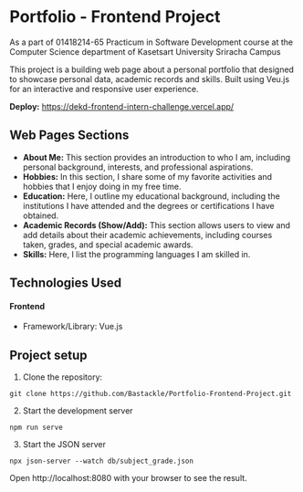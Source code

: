 # Portfolio - Frontend Project

As a part of 01418214-65 Practicum in Software Development course at the Computer Science department of Kasetsart University Sriracha Campus

This project is a building web page about a personal portfolio that designed to showcase personal data, academic records and skills. Built using Veu.js for an interactive and responsive user experience.

**Deploy:** https://dekd-frontend-intern-challenge.vercel.app/

## Web Pages Sections

* **About Me:** This section provides an introduction to who I am, including personal background, interests, and professional aspirations.
* **Hobbies:** In this section, I share some of my favorite activities and hobbies that I enjoy doing in my free time.
* **Education:** Here, I outline my educational background, including the institutions I have attended and the degrees or certifications I have obtained.
* **Academic Records (Show/Add):** This section allows users to view and add details about their academic achievements, including courses taken, grades, and special academic awards.
* **Skills:** Here, I list the programming languages I am skilled in.

## Technologies Used
#### Frontend
* Framework/Library: Vue.js

## Project setup
1. Clone the repository:
```
git clone https://github.com/Bastackle/Portfolio-Frontend-Project.git
```

2. Start the development server
```
npm run serve
```

3. Start the JSON server
```
npx json-server --watch db/subject_grade.json
```

Open http://localhost:8080 with your browser to see the result.
